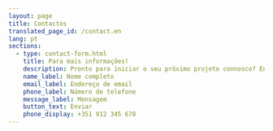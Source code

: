 ```yaml
---
layout: page
title: Contactos
translated_page_id: /contact.en
lang: pt
sections:
  - type: contact-form.html
    title: Para mais informações!
    description: Pronto para iniciar o seu próximo projeto connosco? Envie-nos uma mensagem e entraremos em contacto consigo o mais rapidamente possível!
    name_label: Nome completo
    email_label: Endereço de email
    phone_label: Número de telefone
    message_label: Mensagem
    button_text: Enviar
    phone_display: +351 912 345 678
---
```

